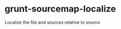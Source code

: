 grunt-sourcemap-localize
========================

Localize the file and sources relative to source
